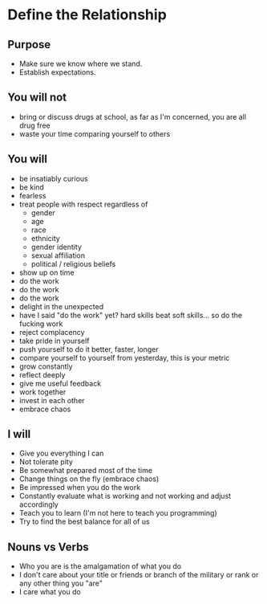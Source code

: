 Define the Relationship
=======================

Purpose
-------

* Make sure we know where we stand.
* Establish expectations.

You will not
------------

* bring or discuss drugs at school, as far as I'm concerned, you are all drug free
* waste your time comparing yourself to others

You will
--------

* be insatiably curious
* be kind
* fearless
* treat people with respect regardless of
  * gender
  * age
  * race
  * ethnicity
  * gender identity
  * sexual affiliation
  * political / religious beliefs
* show up on time
* do the work
* do the work
* do the work
* delight in the unexpected
* have I said "do the work" yet? hard skills beat soft skills... so do the fucking work
* reject complacency
* take pride in yourself
* push yourself to do it better, faster, longer
* compare yourself to yourself from yesterday, this is your metric
* grow constantly
* reflect deeply
* give me useful feedback
* work together
* invest in each other
* embrace chaos

I will
------

* Give you everything I can
* Not tolerate pity
* Be somewhat prepared most of the time
* Change things on the fly (embrace chaos)
* Be impressed when you do the work
* Constantly evaluate what is working and not working and adjust accordingly
* Teach you to learn (I'm not here to teach you programming)
* Try to find the best balance for all of us

Nouns vs Verbs
--------------

* Who you are is the amalgamation of what you do
* I don't care about your title or friends
  or branch of the military or rank or any other thing you "are"
* I care what you do
